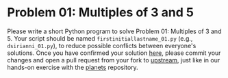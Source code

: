 Problem 01: Multiples of 3 and 5
================================

Please write a short Python program to solve Problem 01: Multiples of 3 and 5.
Your script should be named `firstinitiallastname_01.py` (e.g.,
`dsirianni_01.py`), to reduce possible conflicts between everyone's solutions.
Once you have confirmed your solution [here](https://projecteuler.net/problem=1), 
please commit your changes and open a pull request from your fork to 
[upstream](https://github.com/GT-IDEaS/SkillsWorkshop2017), just like in our
hands-on exercise with the [planets](https://github.com/GT-IDEaS/planets) repository.

